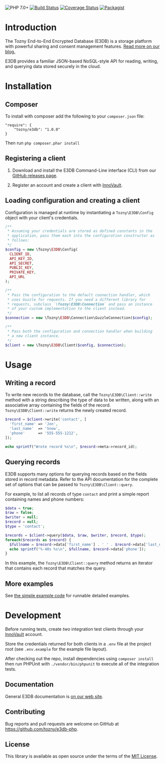 ![PHP 7.0+][php-image] [![Build Status][travis-image]][travis-url] [![Coverage Status][coveralls-image]][coveralls-url] [![Packagist][packagist-image]][packagist-url]

# Introduction

The Tozny End-to-End Encrypted Database (E3DB) is a storage platform with powerful sharing and consent management features.
[Read more on our blog.](https://tozny.com/blog/announcing-project-e3db-the-end-to-end-encrypted-database/)

E3DB provides a familiar JSON-based NoSQL-style API for reading, writing, and querying data stored securely in the cloud.

# Installation

## Composer

To install with composer add the following to your `composer.json` file:

```
"require": {
    "tozny/e3db": "1.0.0"
}
```

Then run `php composer.phar install`

## Registering a client

1. Download and install the E3DB Command-Line interface (CLI) from our [GitHub releases page](https://github.com/tozny/e3db-go/releases).

2. Register an account and create a client with [InnoVault](https://innovault.io).
   
## Loading configuration and creating a client

Configuration is managed at runtime by instantiating a `Tozny\E3DB\Config` object with your client's credentials.

```php
/**
 * Assuming your credentials are stored as defined constants in the
 * application, pass them each into the configuration constructor as
 * follows:
 */
$config = new \Tozny\E3DB\Config(
  CLIENT_ID,
  API_KEY_ID,
  API_SECRET,
  PUBLIC_KEY,
  PRIVATE_KEY,
  API_URL
);

/**
 * Pass the configuration to the default coonection handler, which
 * uses Guzzle for requests. If you need a different library for
 * requests, subclass `\Tozny\E3DB\Connection` and pass an instance
 * of your custom implementation to the client instead.
 */
$connection = new \Tozny\E3DB\Connection\GuzzleConnection($config);

/**
 * Pass both the configuration and connection handler when building
 * a new client instance.
 */
$client = new \Tozny\E3DB\Client($config, $connection);
```

# Usage

## Writing a record

To write new records to the database, call the `Tozny\E3DB\Client::write` method with a string describing the type of data to be written, along with an associative array containing the fields of the record. `Tozny\E3DB\Client::write` returns the newly created record.

```php
$record = $client->write('contact', [
  'first_name' => 'Jon',
  'last_name'  => 'Snow',
  'phone'      => '555-555-1212',
]);

echo sprintf("Wrote record %s\n", $record->meta->record_id);
```

## Querying records

E3DB supports many options for querying records based on the fields stored in record metadata. Refer to the API documentation for the complete set of options that can be passed to `Tozny\E3DB\Client::query`.

For example, to list all records of type `contact` and print a simple report containing names and phone numbers:

```php
$data = true;
$raw = false;
$writer = null;
$record = null;
$type = 'contact';

$records = $client->query($data, $raw, $writer, $record, $type);
foreach($records as $record) {
  $fullname = $record->data['first_name'] . ' ' . $record->data['last_name'];
  echo sprintf("%-40s %s\n", $fullname, $record->data['phone']);
}
```

In this example, the `Tozny\E3DB\Client::query` method returns an iterator that contains each record that matches the query.

## More examples

See [the simple example code](https://github.com/tozny/e3db-php/blob/master/examples/simple.php) for runnable detailed examples.

# Development

Before running tests, create _two_ integration test clients through your [InnoVault](https://innovault.io) account.

Store the credentials returned for both clients in a `.env` file at the project root (see `.env.example` for the example file layout).

After checking out the repo, install dependencies using `composer install` then run PHPUnit with `./vendor/bin/phpunit` to execute all of the integration tests.

## Documentation

General E3DB documentation is [on our web site](https://tozny.com/documentation/e3db/).

## Contributing

Bug reports and pull requests are welcome on GitHub at https://github.com/tozny/e3db-php.

## License

This library is available as open source under the terms of the [MIT License](http://opensource.org/licenses/MIT).

[php-image]: https://img.shields.io/badge/php-7.0%2B-green.svg
[packagist-image]: https://img.shields.io/packagist/dt/tozny/e3db.svg
[packagist-url]: https://packagist.org/packages/tozny/e3db
[travis-image]: https://travis-ci.org/tozny/e3db-php.svg?branch=master
[travis-url]: https://travis-ci.org/tozny/e3db-php
[coveralls-image]: https://coveralls.io/repos/github/tozny/e3db-php/badge.svg?branch=master
[coveralls-url]: https://coveralls.io/github/tozny/e3db-php